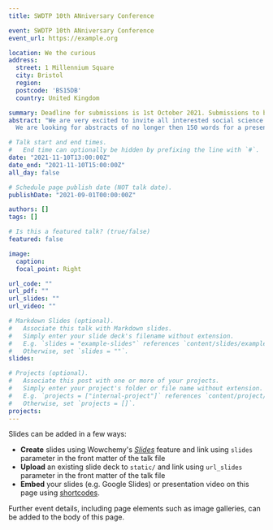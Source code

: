 ```yaml
---
title: SWDTP 10th ANniversary Conference

event: SWDTP 10th ANniversary Conference
event_url: https://example.org

location: We the curious
address:
  street: 1 Millennium Square
  city: Bristol
  region: 
  postcode: 'BS15DB'
  country: United Kingdom

summary: Deadline for submissions is 1st October 2021. Submissions to be send to swdtp.conference2021@gmail.com
abstract: "We are very excited to invite all interested social science PGRs to this year's student led and organised SWDTP conference! After what has been very challenging year and a half for all researcher discipllines where research students had to deal with unprecedented circumstances and find ways to show resilience in 'getting through' with their research; this year's conference theme is adaptation in the face of uncertainty. How you interpret this theme is up to you!
  We are looking for abstracts of no longer then 150 words for a presentation of approximately 15-20 minutes. You are also welcome to submit poster abstracts to be displayed at the event. We also encourage creative submissions such as poems, short films, short pieces, and objects. Due to timing, we will not be able to accept papers, but will endeavour to offer spaces for as many as possible, to take part in themed/chaired panels"

# Talk start and end times.
#   End time can optionally be hidden by prefixing the line with `#`.
date: "2021-11-10T13:00:00Z"
date_end: "2021-11-10T15:00:00Z"
all_day: false

# Schedule page publish date (NOT talk date).
publishDate: "2021-09-01T00:00:00Z"

authors: []
tags: []

# Is this a featured talk? (true/false)
featured: false

image:
  caption: 
  focal_point: Right

url_code: ""
url_pdf: ""
url_slides: ""
url_video: ""

# Markdown Slides (optional).
#   Associate this talk with Markdown slides.
#   Simply enter your slide deck's filename without extension.
#   E.g. `slides = "example-slides"` references `content/slides/example-slides.md`.
#   Otherwise, set `slides = ""`.
slides:

# Projects (optional).
#   Associate this post with one or more of your projects.
#   Simply enter your project's folder or file name without extension.
#   E.g. `projects = ["internal-project"]` references `content/project/deep-learning/index.md`.
#   Otherwise, set `projects = []`.
projects:
---
```


Slides can be added in a few ways:

- **Create** slides using Wowchemy's [*Slides*](https://wowchemy.com/docs/managing-content/#create-slides) feature and link using `slides` parameter in the front matter of the talk file
- **Upload** an existing slide deck to `static/` and link using `url_slides` parameter in the front matter of the talk file
- **Embed** your slides (e.g. Google Slides) or presentation video on this page using [shortcodes](https://wowchemy.com/docs/writing-markdown-latex/).

Further event details, including page elements such as image galleries, can be added to the body of this page.

